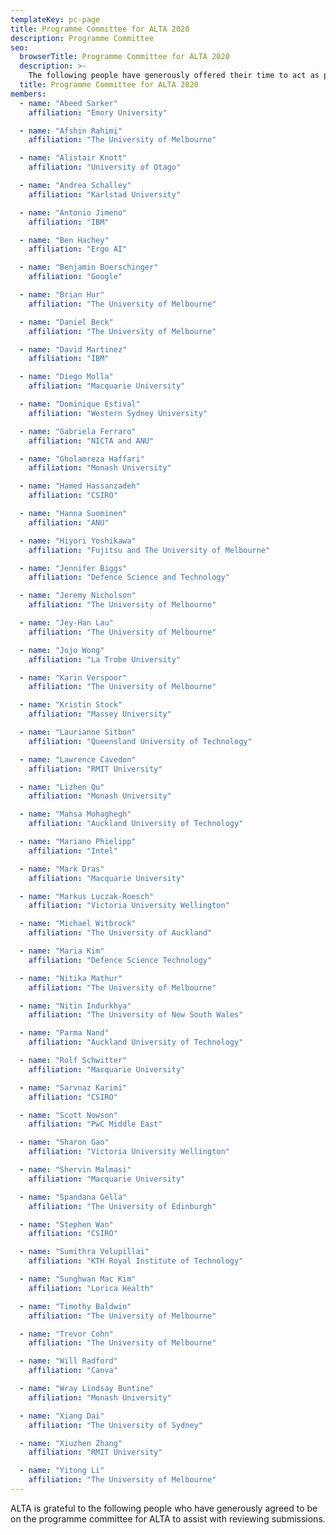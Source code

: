 ```yaml
---
templateKey: pc-page
title: Programme Committee for ALTA 2020
description: Programme Committee
seo:
  browserTitle: Programme Committee for ALTA 2020
  description: >-
    The following people have generously offered their time to act as programme committee members for ALTA
  title: Programme Committee for ALTA 2020
members:
  - name: "Abeed Sarker"
    affiliation: "Emory University"

  - name: "Afshin Rahimi"
    affiliation: "The University of Melbourne"

  - name: "Alistair Knott"
    affiliation: "University of Otago"

  - name: "Andrea Schalley"
    affiliation: "Karlstad University"

  - name: "Antonio Jimeno"
    affiliation: "IBM"

  - name: "Ben Hachey"
    affiliation: "Ergo AI"

  - name: "Benjamin Boerschinger"
    affiliation: "Google"

  - name: "Brian Hur"
    affiliation: "The University of Melbourne"

  - name: "Daniel Beck"
    affiliation: "The University of Melbourne"

  - name: "David Martinez"
    affiliation: "IBM"

  - name: "Diego Molla"
    affiliation: "Macquarie University"

  - name: "Dominique Estival"
    affiliation: "Western Sydney University"

  - name: "Gabriela Ferraro"
    affiliation: "NICTA and ANU"

  - name: "Gholamreza Haffari"
    affiliation: "Monash University"

  - name: "Hamed Hassanzadeh"
    affiliation: "CSIRO"

  - name: "Hanna Suominen"
    affiliation: "ANU"

  - name: "Hiyori Yoshikawa"
    affiliation: "Fujitsu and The University of Melbourne"

  - name: "Jennifer Biggs"
    affiliation: "Defence Science and Technology"

  - name: "Jeremy Nicholson"
    affiliation: "The University of Melbourne"

  - name: "Jey-Han Lau"
    affiliation: "The University of Melbourne"

  - name: "Jojo Wong"
    affiliation: "La Trobe University"

  - name: "Karin Verspoor"
    affiliation: "The University of Melbourne"

  - name: "Kristin Stock"
    affiliation: "Massey University"

  - name: "Laurianne Sitbon"
    affiliation: "Queensland University of Technology"

  - name: "Lawrence Cavedon"
    affiliation: "RMIT University"

  - name: "Lizhen Qu"
    affiliation: "Monash University"

  - name: "Mahsa Mohaghegh"
    affiliation: "Auckland University of Technology"

  - name: "Mariano Phielipp"
    affiliation: "Intel"

  - name: "Mark Dras"
    affiliation: "Macquarie University"

  - name: "Markus Luczak-Roesch"
    affiliation: "Victoria University Wellington"

  - name: "Michael Witbrock"
    affiliation: "The University of Auckland"

  - name: "Maria Kim"
    affiliation: "Defence Science Technology"

  - name: "Nitika Mathur"
    affiliation: "The University of Melbourne"

  - name: "Nitin Indurkhya"
    affiliation: "The University of New South Wales"

  - name: "Parma Nand"
    affiliation: "Auckland University of Technology"

  - name: "Rolf Schwitter"
    affiliation: "Macquarie University"

  - name: "Sarvnaz Karimi"
    affiliation: "CSIRO"

  - name: "Scott Nowson"
    affiliation: "PwC Middle East"

  - name: "Sharon Gao"
    affiliation: "Victoria University Wellington"

  - name: "Shervin Malmasi"
    affiliation: "Macquarie University"

  - name: "Spandana Gella"
    affiliation: "The University of Edinburgh"

  - name: "Stephen Wan"
    affiliation: "CSIRO"

  - name: "Sumithra Velupillai"
    affiliation: "KTH Royal Institute of Technology"

  - name: "Sunghwan Mac Kim"
    affiliation: "Lorica Health"

  - name: "Timothy Baldwin"
    affiliation: "The University of Melbourne"

  - name: "Trevor Cohn"
    affiliation: "The University of Melbourne"

  - name: "Will Radford"
    affiliation: "Canva"

  - name: "Wray Lindsay Buntine"
    affiliation: "Monash University"

  - name: "Xiang Dai"
    affiliation: "The University of Sydney"

  - name: "Xiuzhen Zhang"
    affiliation: "RMIT University"

  - name: "Yitong Li"
    affiliation: "The University of Melbourne"
---
```

ALTA is grateful to the following people who have generously agreed to be on the programme committee for ALTA to assist with reviewing submissions.
